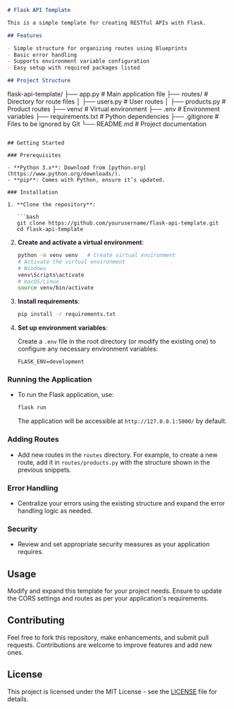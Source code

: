 ```markdown
# Flask API Template

This is a simple template for creating RESTful APIs with Flask.

## Features

- Simple structure for organizing routes using Blueprints
- Basic error handling
- Supports environment variable configuration
- Easy setup with required packages listed 

## Project Structure

```
flask-api-template/
├── app.py            # Main application file
├── routes/           # Directory for route files
│   ├── users.py      # User routes
│   ├── products.py   # Product routes
├── venv/             # Virtual environment
├── .env              # Environment variables
├── requirements.txt   # Python dependencies
├── .gitignore        # Files to be ignored by Git
└── README.md         # Project documentation
```

## Getting Started

### Prerequisites

- **Python 3.x**: Download from [python.org](https://www.python.org/downloads/).
- **pip**: Comes with Python, ensure it’s updated.

### Installation

1. **Clone the repository**:

   ```bash
   git clone https://github.com/yourusername/flask-api-template.git
   cd flask-api-template
   ```

2. **Create and activate a virtual environment**:

   ```bash
   python -m venv venv   # Create virtual environment
   # Activate the virtual environment
   # Windows
   venv\Scripts\activate
   # macOS/Linux
   source venv/bin/activate
   ```

3. **Install requirements**:

   ```bash
   pip install -r requirements.txt
   ```

4. **Set up environment variables**:

   Create a `.env` file in the root directory (or modify the existing one) to configure any necessary environment variables:

   ```plaintext
   FLASK_ENV=development
   ```

### Running the Application

- To run the Flask application, use:

  ```bash
  flask run
  ```

  The application will be accessible at `http://127.0.0.1:5000/` by default.

### Adding Routes

- Add new routes in the `routes` directory. For example, to create a new route, add it in `routes/products.py` with the structure shown in the previous snippets.

### Error Handling

- Centralize your errors using the existing structure and expand the error handling logic as needed.

### Security

- Review and set appropriate security measures as your application requires.

## Usage

Modify and expand this template for your project needs. Ensure to update the CORS settings and routes as per your application's requirements.

## Contributing

Feel free to fork this repository, make enhancements, and submit pull requests. Contributions are welcome to improve features and add new ones.

## License

This project is licensed under the MIT License - see the [LICENSE](LICENSE) file for details.